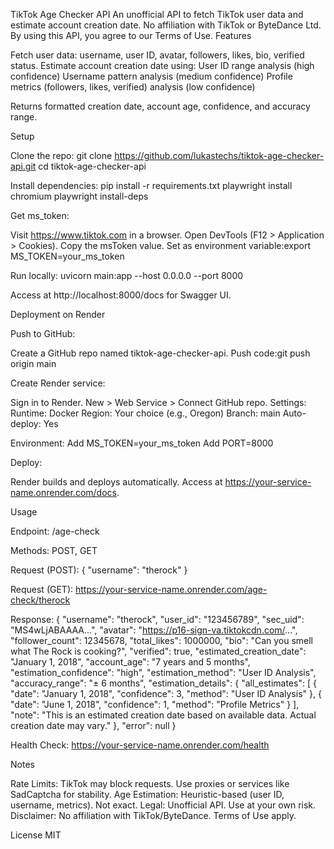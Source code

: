 TikTok Age Checker API
An unofficial API to fetch TikTok user data and estimate account creation date. No affiliation with TikTok or ByteDance Ltd. By using this API, you agree to our Terms of Use.
Features

Fetch user data: username, user ID, avatar, followers, likes, bio, verified status.
Estimate account creation date using:
User ID range analysis (high confidence)
Username pattern analysis (medium confidence)
Profile metrics (followers, likes, verified) analysis (low confidence)


Returns formatted creation date, account age, confidence, and accuracy range.

Setup

Clone the repo:
git clone https://github.com/lukastechs/tiktok-age-checker-api.git
cd tiktok-age-checker-api


Install dependencies:
pip install -r requirements.txt
playwright install chromium
playwright install-deps


Get ms_token:

Visit https://www.tiktok.com in a browser.
Open DevTools (F12 > Application > Cookies).
Copy the msToken value.
Set as environment variable:export MS_TOKEN=your_ms_token




Run locally:
uvicorn main:app --host 0.0.0.0 --port 8000

Access at http://localhost:8000/docs for Swagger UI.


Deployment on Render

Push to GitHub:

Create a GitHub repo named tiktok-age-checker-api.
Push code:git push origin main




Create Render service:

Sign in to Render.
New > Web Service > Connect GitHub repo.
Settings:
Runtime: Docker
Region: Your choice (e.g., Oregon)
Branch: main
Auto-deploy: Yes


Environment:
Add MS_TOKEN=your_ms_token
Add PORT=8000




Deploy:

Render builds and deploys automatically.
Access at https://your-service-name.onrender.com/docs.



Usage

Endpoint: /age-check

Methods: POST, GET

Request (POST):
{
  "username": "therock"
}


Request (GET):
https://your-service-name.onrender.com/age-check/therock


Response:
{
  "username": "therock",
  "user_id": "123456789",
  "sec_uid": "MS4wLjABAAAA...",
  "avatar": "https://p16-sign-va.tiktokcdn.com/...",
  "follower_count": 12345678,
  "total_likes": 1000000,
  "bio": "Can you smell what The Rock is cooking?",
  "verified": true,
  "estimated_creation_date": "January 1, 2018",
  "account_age": "7 years and 5 months",
  "estimation_confidence": "high",
  "estimation_method": "User ID Analysis",
  "accuracy_range": "± 6 months",
  "estimation_details": {
    "all_estimates": [
      {
        "date": "January 1, 2018",
        "confidence": 3,
        "method": "User ID Analysis"
      },
      {
        "date": "June 1, 2018",
        "confidence": 1,
        "method": "Profile Metrics"
      }
    ],
    "note": "This is an estimated creation date based on available data. Actual creation date may vary."
  },
  "error": null
}


Health Check:
https://your-service-name.onrender.com/health



Notes

Rate Limits: TikTok may block requests. Use proxies or services like SadCaptcha for stability.
Age Estimation: Heuristic-based (user ID, username, metrics). Not exact.
Legal: Unofficial API. Use at your own risk.
Disclaimer: No affiliation with TikTok/ByteDance. Terms of Use apply.

License
MIT
